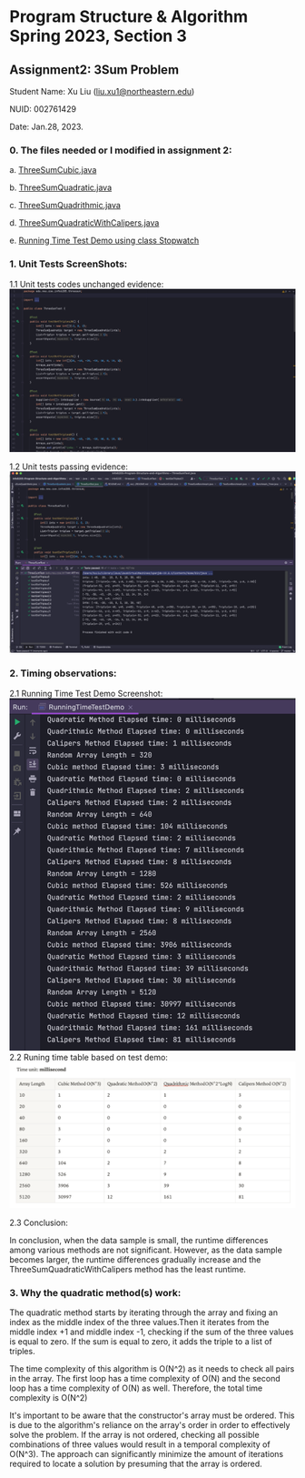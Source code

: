 # Program Structure & Algorithm Spring 2023, Section 3

## Assignment2: 3Sum Problem

Student Name: Xu Liu (liu.xu1@northeastern.edu)

NUID: 002761429

Date: Jan.28, 2023.

### 0. The files needed or I modified in assignment 2:

a. [ThreeSumCubic.java](https://github.com/LexieLiu19/Info6205-Program-Structure-and-Algorithms/blob/master/src/main/java/edu/neu/coe/info6205/threesum/ThreeSumCubic.java)

b. [ThreeSumQuadratic.java](https://github.com/LexieLiu19/Info6205-Program-Structure-and-Algorithms/blob/master/src/main/java/edu/neu/coe/info6205/threesum/ThreeSumQuadratic.java)

c. [ThreeSumQuadrithmic.java](https://github.com/LexieLiu19/Info6205-Program-Structure-and-Algorithms/blob/master/src/main/java/edu/neu/coe/info6205/threesum/ThreeSumQuadrithmic.java)

d. [ThreeSumQuadraticWithCalipers.java](https://github.com/LexieLiu19/Info6205-Program-Structure-and-Algorithms/blob/master/src/main/java/edu/neu/coe/info6205/threesum/ThreeSumQuadraticWithCalipers.java)

e. [Running Time Test Demo using class Stopwatch](https://github.com/LexieLiu19/Info6205-Program-Structure-and-Algorithms/blob/master/src/main/java/edu/neu/coe/info6205/threesum/RunningTimeTestDemo.java)

### 1. Unit Tests ScreenShots:

1.1 Unit tests codes unchanged evidence:
![Unit tests codes unchanged evidence](/src/main/java/edu/neu/coe/info6205/threesum/evidences/Unit-tests-codes-unchanged.png)

1.2 Unit tests passing evidence:
![Unit tests passing evidence](/src/main/java/edu/neu/coe/info6205/threesum/evidences/unit_tests_passing.png)

### 2. Timing observations:

2.1 Running Time Test Demo Screenshot:
![Running time test](/src/main/java/edu/neu/coe/info6205/threesum/evidences/runtime.png)
2.2 Runing time table based on test demo:
![Running time table](/src/main/java/edu/neu/coe/info6205/threesum/evidences/runtime-data.png)

2.3 Conclusion:

In conclusion, when the data sample is small, the runtime differences among
various methods are not significant. However, as the data sample becomes larger,
the runtime differences gradually increase and the ThreeSumQuadraticWithCalipers
method has the least runtime.

### 3. Why the quadratic method(s) work:

The quadratic method starts by iterating through the array and fixing an index
as the middle index of the three values.Then it iterates from the middle index
+1 and middle index -1, checking if the sum of the three values is equal to
zero. If the sum is equal to zero, it adds the triple to a list of triples.

The time complexity of this algorithm is O(N^2) as it needs to check all pairs
in the array. The first loop has a time complexity of O(N) and the second loop
has a time complexity of O(N) as well. Therefore, the total time complexity is
O(N^2)

It's important to be aware that the constructor's array must be ordered. This is
due to the algorithm's reliance on the array's order in order to effectively
solve the problem. If the array is not ordered, checking all possible
combinations of three values would result in a temporal complexity of O(N^3).
The approach can significantly minimize the amount of iterations required to
locate a solution by presuming that the array is ordered.

